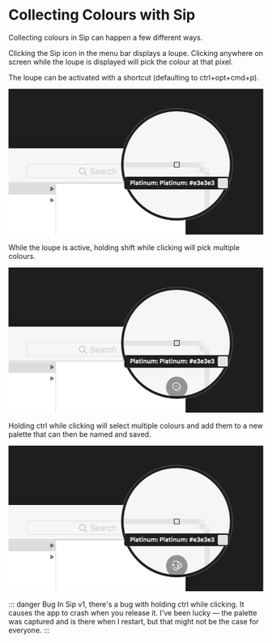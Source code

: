 # Collecting Colours with Sip

Collecting colours in Sip can happen a few different ways.

Clicking the Sip icon in the menu bar displays a loupe. Clicking anywhere on screen while the loupe is displayed will pick the colour at that pixel.

The loupe can be activated with a shortcut (defaulting to ctrl+opt+cmd+p).

![The Sip loupe](./files/sip-loupe.png)

While the loupe is active, holding shift while clicking will pick multiple colours.

![Adding multiple colours to Sip's history](./files/sip-loupe-shift.png)

Holding ctrl while clicking will select multiple colours and add them to a new palette that can then be named and saved.

![Creating a new palette with the loupe](./files/sip-loupe-ctrl.png)

::: danger Bug
In Sip v1, there's a bug with holding ctrl while clicking. It causes the app to crash when you release it. I've been lucky — the palette was captured and is there when I restart, but that might not be the case for everyone.
:::
